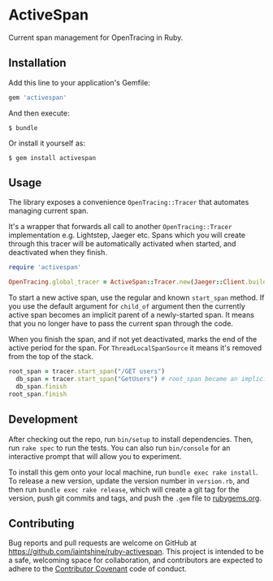 # ActiveSpan

Current span management for OpenTracing in Ruby.

## Installation

Add this line to your application's Gemfile:

```ruby
gem 'activespan'
```

And then execute:

    $ bundle

Or install it yourself as:

    $ gem install activespan

## Usage

The library exposes a convenience `OpenTracing::Tracer` that automates managing current span.

It's a wrapper that forwards all call to another `OpenTracing::Tracer` implementation e.g. Lightstep, Jaeger etc.
Spans which you will create through this tracer will be automatically activated when started, and
deactivated when they finish.

```ruby
require 'activespan'

OpenTracing.global_tracer = ActiveSpan::Tracer.new(Jaeger::Client.build, ActiveSpan::ThreadLocalSpanSource.new)
```

To start a new active span, use the regular and known `start_span` method. If you use the default argument for `child_of` argument
then the currently active span becomes an implicit parent of a newly-started span. It means that you no longer have to 
pass the current span through the code.

When you finish the span, and if not yet deactivated, marks the end of the active period for the span. For `ThreadLocalSpanSource`
it means it's removed from the top of the stack.

```ruby
root_span = tracer.start_span("/GET users")
  db_span = tracer.start_span("GetUsers") # root_span became an implicit parent of db_span
  db_span.finish
root_span.finish
```

## Development

After checking out the repo, run `bin/setup` to install dependencies. Then, run `rake spec` to run the tests. You can also run `bin/console` for an interactive prompt that will allow you to experiment.

To install this gem onto your local machine, run `bundle exec rake install`. To release a new version, update the version number in `version.rb`, and then run `bundle exec rake release`, which will create a git tag for the version, push git commits and tags, and push the `.gem` file to [rubygems.org](https://rubygems.org).

## Contributing

Bug reports and pull requests are welcome on GitHub at https://github.com/iaintshine/ruby-activespan. This project is intended to be a safe, welcoming space for collaboration, and contributors are expected to adhere to the [Contributor Covenant](http://contributor-covenant.org) code of conduct.


